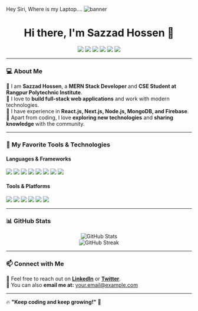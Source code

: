 Hey Siri, Where is my Laptop....
![banner](https://github.com/webDevSazzad/webDevSazzad/assets/121819610/80f4e059-6e5d-4a6e-baf3-7071792be9a9)


<h1 align="center"> 
  Hi there, I'm Sazzad Hossen 👋
</h1>

<p align="center">
  <a href="https://instagram.com/yourprofile"><img src="https://img.shields.io/badge/INSTAGRAM-E4405F?style=for-the-badge&logo=instagram&logoColor=white"></a>
  <a href="https://www.youtube.com/yourchannel"><img src="https://img.shields.io/badge/YOUTUBE-FF0000?style=for-the-badge&logo=youtube&logoColor=white"></a>
  <a href="https://twitter.com/yourprofile"><img src="https://img.shields.io/badge/TWITTER-1DA1F2?style=for-the-badge&logo=twitter&logoColor=white"></a>
  <a href="https://linkedin.com/in/yourprofile"><img src="https://img.shields.io/badge/LINKEDIN-0077B5?style=for-the-badge&logo=linkedin&logoColor=white"></a>
  <a href="https://t.me/yourprofile"><img src="https://img.shields.io/badge/TELEGRAM-26A5E4?style=for-the-badge&logo=telegram&logoColor=white"></a>
  <a href="https://github.com/yourprofile"><img src="https://img.shields.io/badge/GITHUB-181717?style=for-the-badge&logo=github&logoColor=white"></a>
</p>

---

### 💻 **About Me**
🔹 I am **Sazzad Hossen**, a **MERN Stack Developer** and **CSE Student at Rangpur Polytechnic Institute**.  
🔹 I love to **build full-stack web applications** and work with modern technologies.  
🔹 I have experience in **React.js, Next.js, Node.js, MongoDB, and Firebase**.  
🔹 Apart from coding, I love **exploring new technologies** and **sharing knowledge** with the community.  

---

### 🚀 **My Favorite Tools & Technologies**
#### **Languages & Frameworks**  
<p align="left">
  <img src="https://img.shields.io/badge/Javascript-F7DF1E?style=for-the-badge&logo=javascript&logoColor=black">
  <img src="https://img.shields.io/badge/React-61DAFB?style=for-the-badge&logo=react&logoColor=black">
  <img src="https://img.shields.io/badge/Next.js-000000?style=for-the-badge&logo=nextdotjs&logoColor=white">
  <img src="https://img.shields.io/badge/Node.js-339933?style=for-the-badge&logo=nodedotjs&logoColor=white">
  <img src="https://img.shields.io/badge/Express.js-000000?style=for-the-badge&logo=express&logoColor=white">
  <img src="https://img.shields.io/badge/MongoDB-4EA94B?style=for-the-badge&logo=mongodb&logoColor=white">
  <img src="https://img.shields.io/badge/Tailwind_CSS-06B6D4?style=for-the-badge&logo=tailwindcss&logoColor=white">
  <img src="https://img.shields.io/badge/Bootstrap-7952B3?style=for-the-badge&logo=bootstrap&logoColor=white">
</p>

#### **Tools & Platforms**  
<p align="left">
  <img src="https://img.shields.io/badge/Firebase-FFCA28?style=for-the-badge&logo=firebase&logoColor=black">
  <img src="https://img.shields.io/badge/Git-F05032?style=for-the-badge&logo=git&logoColor=white">
  <img src="https://img.shields.io/badge/Github-181717?style=for-the-badge&logo=github&logoColor=white">
  <img src="https://img.shields.io/badge/Postman-FF6C37?style=for-the-badge&logo=postman&logoColor=white">
  <img src="https://img.shields.io/badge/Vercel-000000?style=for-the-badge&logo=vercel&logoColor=white">
  <img src="https://img.shields.io/badge/Docker-2496ED?style=for-the-badge&logo=docker&logoColor=white">
</p>

---

### 📊 **GitHub Stats**
<p align="center">
  <img src="https://github-readme-stats.vercel.app/api?username=yourgithubusername&show_icons=true&theme=radical" alt="GitHub Stats">
  <br/>
  <img src="https://github-readme-streak-stats.herokuapp.com/?user=yourgithubusername&theme=radical" alt="GitHub Streak">
</p>

---

### 📫 **Connect with Me**
💬 Feel free to reach out on **[LinkedIn](https://linkedin.com/in/yourprofile)** or **[Twitter](https://twitter.com/yourprofile)**.  
📩 You can also **email me at:** your.email@example.com  

---

🔥 **"Keep coding and keep growing!"** 🚀  
